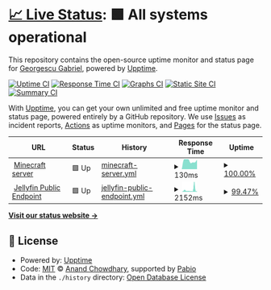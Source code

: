 # [📈 Live Status](https://demo.upptime.js.org): <!--live status--> **🟩 All systems operational**

This repository contains the open-source uptime monitor and status page for [Georgescu Gabriel](https://demo.upptime.js.org), powered by [Upptime](https://github.com/upptime/upptime).

[![Uptime CI](https://github.com/gabi200/uptime-monitor/workflows/Uptime%20CI/badge.svg)](https://github.com/gabi200/uptime-monitor/actions?query=workflow%3A%22Uptime+CI%22)
[![Response Time CI](https://github.com/gabi200/uptime-monitor/workflows/Response%20Time%20CI/badge.svg)](https://github.com/gabi200/uptime-monitor/actions?query=workflow%3A%22Response+Time+CI%22)
[![Graphs CI](https://github.com/gabi200/uptime-monitor/workflows/Graphs%20CI/badge.svg)](https://github.com/gabi200/uptime-monitor/actions?query=workflow%3A%22Graphs+CI%22)
[![Static Site CI](https://github.com/gabi200/uptime-monitor/workflows/Static%20Site%20CI/badge.svg)](https://github.com/gabi200/uptime-monitor/actions?query=workflow%3A%22Static+Site+CI%22)
[![Summary CI](https://github.com/gabi200/uptime-monitor/workflows/Summary%20CI/badge.svg)](https://github.com/gabi200/uptime-monitor/actions?query=workflow%3A%22Summary+CI%22)

With [Upptime](https://upptime.js.org), you can get your own unlimited and free uptime monitor and status page, powered entirely by a GitHub repository. We use [Issues](https://github.com/gabi200/uptime-monitor/issues) as incident reports, [Actions](https://github.com/gabi200/uptime-monitor/actions) as uptime monitors, and [Pages](https://demo.upptime.js.org) for the status page.

<!--start: status pages-->
<!-- This summary is generated by Upptime (https://github.com/upptime/upptime) -->
<!-- Do not edit this manually, your changes will be overwritten -->
<!-- prettier-ignore -->
| URL | Status | History | Response Time | Uptime |
| --- | ------ | ------- | ------------- | ------ |
| <img alt="" src="https://icons.duckduckgo.com/ip3/null.ico" height="13"> [Minecraft server](141.147.28.179) | 🟩 Up | [minecraft-server.yml](https://github.com/gabi200/uptime-monitor/commits/HEAD/history/minecraft-server.yml) | <details><summary><img alt="Response time graph" src="./graphs/minecraft-server/response-time-week.png" height="20"> 130ms</summary><br><a href="https://gabi200.github.io/uptime-monitor/history/minecraft-server"><img alt="Response time 116" src="https://img.shields.io/endpoint?url=https%3A%2F%2Fraw.githubusercontent.com%2Fgabi200%2Fuptime-monitor%2FHEAD%2Fapi%2Fminecraft-server%2Fresponse-time.json"></a><br><a href="https://gabi200.github.io/uptime-monitor/history/minecraft-server"><img alt="24-hour response time 144" src="https://img.shields.io/endpoint?url=https%3A%2F%2Fraw.githubusercontent.com%2Fgabi200%2Fuptime-monitor%2FHEAD%2Fapi%2Fminecraft-server%2Fresponse-time-day.json"></a><br><a href="https://gabi200.github.io/uptime-monitor/history/minecraft-server"><img alt="7-day response time 130" src="https://img.shields.io/endpoint?url=https%3A%2F%2Fraw.githubusercontent.com%2Fgabi200%2Fuptime-monitor%2FHEAD%2Fapi%2Fminecraft-server%2Fresponse-time-week.json"></a><br><a href="https://gabi200.github.io/uptime-monitor/history/minecraft-server"><img alt="30-day response time 118" src="https://img.shields.io/endpoint?url=https%3A%2F%2Fraw.githubusercontent.com%2Fgabi200%2Fuptime-monitor%2FHEAD%2Fapi%2Fminecraft-server%2Fresponse-time-month.json"></a><br><a href="https://gabi200.github.io/uptime-monitor/history/minecraft-server"><img alt="1-year response time 116" src="https://img.shields.io/endpoint?url=https%3A%2F%2Fraw.githubusercontent.com%2Fgabi200%2Fuptime-monitor%2FHEAD%2Fapi%2Fminecraft-server%2Fresponse-time-year.json"></a></details> | <details><summary><a href="https://gabi200.github.io/uptime-monitor/history/minecraft-server">100.00%</a></summary><a href="https://gabi200.github.io/uptime-monitor/history/minecraft-server"><img alt="All-time uptime 100.00%" src="https://img.shields.io/endpoint?url=https%3A%2F%2Fraw.githubusercontent.com%2Fgabi200%2Fuptime-monitor%2FHEAD%2Fapi%2Fminecraft-server%2Fuptime.json"></a><br><a href="https://gabi200.github.io/uptime-monitor/history/minecraft-server"><img alt="24-hour uptime 100.00%" src="https://img.shields.io/endpoint?url=https%3A%2F%2Fraw.githubusercontent.com%2Fgabi200%2Fuptime-monitor%2FHEAD%2Fapi%2Fminecraft-server%2Fuptime-day.json"></a><br><a href="https://gabi200.github.io/uptime-monitor/history/minecraft-server"><img alt="7-day uptime 100.00%" src="https://img.shields.io/endpoint?url=https%3A%2F%2Fraw.githubusercontent.com%2Fgabi200%2Fuptime-monitor%2FHEAD%2Fapi%2Fminecraft-server%2Fuptime-week.json"></a><br><a href="https://gabi200.github.io/uptime-monitor/history/minecraft-server"><img alt="30-day uptime 100.00%" src="https://img.shields.io/endpoint?url=https%3A%2F%2Fraw.githubusercontent.com%2Fgabi200%2Fuptime-monitor%2FHEAD%2Fapi%2Fminecraft-server%2Fuptime-month.json"></a><br><a href="https://gabi200.github.io/uptime-monitor/history/minecraft-server"><img alt="1-year uptime 100.00%" src="https://img.shields.io/endpoint?url=https%3A%2F%2Fraw.githubusercontent.com%2Fgabi200%2Fuptime-monitor%2FHEAD%2Fapi%2Fminecraft-server%2Fuptime-year.json"></a></details>
| <img alt="" src="https://icons.duckduckgo.com/ip3/services.gabi.eu.org.ico" height="13"> [Jellyfin Public Endpoint](https://services.gabi.eu.org) | 🟩 Up | [jellyfin-public-endpoint.yml](https://github.com/gabi200/uptime-monitor/commits/HEAD/history/jellyfin-public-endpoint.yml) | <details><summary><img alt="Response time graph" src="./graphs/jellyfin-public-endpoint/response-time-week.png" height="20"> 2152ms</summary><br><a href="https://gabi200.github.io/uptime-monitor/history/jellyfin-public-endpoint"><img alt="Response time 2151" src="https://img.shields.io/endpoint?url=https%3A%2F%2Fraw.githubusercontent.com%2Fgabi200%2Fuptime-monitor%2FHEAD%2Fapi%2Fjellyfin-public-endpoint%2Fresponse-time.json"></a><br><a href="https://gabi200.github.io/uptime-monitor/history/jellyfin-public-endpoint"><img alt="24-hour response time 1461" src="https://img.shields.io/endpoint?url=https%3A%2F%2Fraw.githubusercontent.com%2Fgabi200%2Fuptime-monitor%2FHEAD%2Fapi%2Fjellyfin-public-endpoint%2Fresponse-time-day.json"></a><br><a href="https://gabi200.github.io/uptime-monitor/history/jellyfin-public-endpoint"><img alt="7-day response time 2152" src="https://img.shields.io/endpoint?url=https%3A%2F%2Fraw.githubusercontent.com%2Fgabi200%2Fuptime-monitor%2FHEAD%2Fapi%2Fjellyfin-public-endpoint%2Fresponse-time-week.json"></a><br><a href="https://gabi200.github.io/uptime-monitor/history/jellyfin-public-endpoint"><img alt="30-day response time 3000" src="https://img.shields.io/endpoint?url=https%3A%2F%2Fraw.githubusercontent.com%2Fgabi200%2Fuptime-monitor%2FHEAD%2Fapi%2Fjellyfin-public-endpoint%2Fresponse-time-month.json"></a><br><a href="https://gabi200.github.io/uptime-monitor/history/jellyfin-public-endpoint"><img alt="1-year response time 2151" src="https://img.shields.io/endpoint?url=https%3A%2F%2Fraw.githubusercontent.com%2Fgabi200%2Fuptime-monitor%2FHEAD%2Fapi%2Fjellyfin-public-endpoint%2Fresponse-time-year.json"></a></details> | <details><summary><a href="https://gabi200.github.io/uptime-monitor/history/jellyfin-public-endpoint">99.47%</a></summary><a href="https://gabi200.github.io/uptime-monitor/history/jellyfin-public-endpoint"><img alt="All-time uptime 96.63%" src="https://img.shields.io/endpoint?url=https%3A%2F%2Fraw.githubusercontent.com%2Fgabi200%2Fuptime-monitor%2FHEAD%2Fapi%2Fjellyfin-public-endpoint%2Fuptime.json"></a><br><a href="https://gabi200.github.io/uptime-monitor/history/jellyfin-public-endpoint"><img alt="24-hour uptime 100.00%" src="https://img.shields.io/endpoint?url=https%3A%2F%2Fraw.githubusercontent.com%2Fgabi200%2Fuptime-monitor%2FHEAD%2Fapi%2Fjellyfin-public-endpoint%2Fuptime-day.json"></a><br><a href="https://gabi200.github.io/uptime-monitor/history/jellyfin-public-endpoint"><img alt="7-day uptime 99.47%" src="https://img.shields.io/endpoint?url=https%3A%2F%2Fraw.githubusercontent.com%2Fgabi200%2Fuptime-monitor%2FHEAD%2Fapi%2Fjellyfin-public-endpoint%2Fuptime-week.json"></a><br><a href="https://gabi200.github.io/uptime-monitor/history/jellyfin-public-endpoint"><img alt="30-day uptime 98.34%" src="https://img.shields.io/endpoint?url=https%3A%2F%2Fraw.githubusercontent.com%2Fgabi200%2Fuptime-monitor%2FHEAD%2Fapi%2Fjellyfin-public-endpoint%2Fuptime-month.json"></a><br><a href="https://gabi200.github.io/uptime-monitor/history/jellyfin-public-endpoint"><img alt="1-year uptime 96.63%" src="https://img.shields.io/endpoint?url=https%3A%2F%2Fraw.githubusercontent.com%2Fgabi200%2Fuptime-monitor%2FHEAD%2Fapi%2Fjellyfin-public-endpoint%2Fuptime-year.json"></a></details>

<!--end: status pages-->

[**Visit our status website →**](https://demo.upptime.js.org)

## 📄 License

- Powered by: [Upptime](https://github.com/upptime/upptime)
- Code: [MIT](./LICENSE) © [Anand Chowdhary](https://anandchowdhary.com), supported by [Pabio](https://pabio.com)
- Data in the `./history` directory: [Open Database License](https://opendatacommons.org/licenses/odbl/1-0/)
